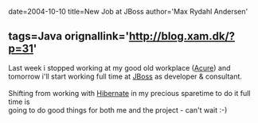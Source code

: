 date=2004-10-10
title=New Job at JBoss
author='Max Rydahl Andersen'

tags=Java 
orignallink='http://blog.xam.dk/?p=31'
---
<div><p>Last week i stopped working at my good old workplace (<a href="http://www.acure.dk" title="Acure">Acure</a>) and <br>
tomorrow i'll start working full time at <a href="http://www.jboss.com" title="JBoss">JBoss</a> as developer &amp; consultant.<br><br>
Shifting from working with <a href="http://www.hibernate.org" title="Hibernate">Hibernate</a> in my precious sparetime to do it full time is<br>
going to do good things for both me and the project - can't wait :-)</p></div>
